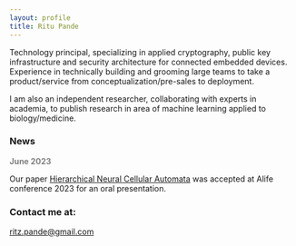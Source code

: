 ```yaml
---
layout: profile
title: Ritu Pande
---
```


Technology principal, specializing in applied cryptography, public key infrastructure and security architecture for connected embedded devices. Experience in technically building and grooming large teams to take a product/service from conceptualization/pre-sales to deployment.

I am also an independent researcher, collaborating with experts in academia, to publish research in area of machine learning applied to biology/medicine.

### News

<span style="color:gray"> <b> June 2023 </b></span>  
  
Our paper [Hierarchical Neural Cellular Automata](https://direct.mit.edu/isal/proceedings/isal/35/20/116844) was accepted at Alife conference 2023 for an oral presentation.  

### Contact me at:

[ritz.pande@gmail.com](mailto:ritz.pande@gmail.com)
